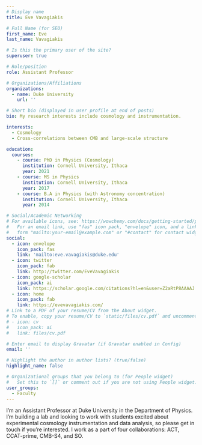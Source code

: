 ```yaml
---
# Display name
title: Eve Vavagiakis

# Full Name (for SEO)
first_name: Eve
last_name: Vavagiakis

# Is this the primary user of the site?
superuser: true

# Role/position
role: Assistant Professor

# Organizations/Affiliations
organizations:
  - name: Duke University
    url: ''

# Short bio (displayed in user profile at end of posts)
bio: My research interests include cosmology and instrumentation.

interests:
  - Cosmology
  - Cross-correlations between CMB and large-scale structure

education:
  courses:
    - course: PhD in Physics (Cosmology)
      institution: Cornell University, Ithaca
      year: 2021
    - course: MS in Physics
      institution: Cornell University, Ithaca
      year: 2017
    - course: B.A in Physics (with Astronomy concentration)
      institution: Cornell University, Ithaca
      year: 2014

# Social/Academic Networking
# For available icons, see: https://wowchemy.com/docs/getting-started/page-builder/#icons
#   For an email link, use "fas" icon pack, "envelope" icon, and a link in the
#   form "mailto:your-email@example.com" or "#contact" for contact widget.
social:
  - icon: envelope
    icon_pack: fas
    link: 'mailto:eve.vavagiakis@duke.edu'
  - icon: twitter
    icon_pack: fab
    link: http://twitter.com/EveVavagiakis
  - icon: google-scholar
    icon_pack: ai
    link: https://scholar.google.com/citations?hl=en&user=Z2aRtP8AAAAJ
  - icon: home
    icon_pack: fab
    link: https://evevavagiakis.com/
# Link to a PDF of your resume/CV from the About widget.
# To enable, copy your resume/CV to `static/files/cv.pdf` and uncomment the lines below.
# - icon: cv
#   icon_pack: ai
#   link: files/cv.pdf

# Enter email to display Gravatar (if Gravatar enabled in Config)
email: ''

# Highlight the author in author lists? (true/false)
highlight_name: false

# Organizational groups that you belong to (for People widget)
#   Set this to `[]` or comment out if you are not using People widget.
user_groups:
  - Faculty
---
```


I’m an Assistant Professor at Duke University in the Department of Physics. I’m building a lab and looking to work with students excited about experimental cosmology instrumentation and data analysis, so please get in touch if you’re interested. I work as a part of four collaborations: ACT, CCAT-prime, CMB-S4, and SO.
